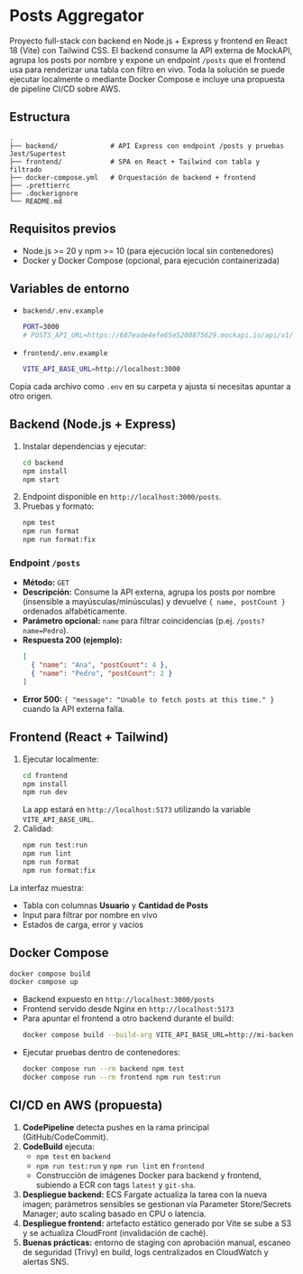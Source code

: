 # Posts Aggregator

Proyecto full-stack con backend en Node.js + Express y frontend en React 18 (Vite) con Tailwind CSS. El backend consume la API externa de MockAPI, agrupa los posts por nombre y expone un endpoint `/posts` que el frontend usa para renderizar una tabla con filtro en vivo. Toda la solución se puede ejecutar localmente o mediante Docker Compose e incluye una propuesta de pipeline CI/CD sobre AWS.

## Estructura
```
.
├── backend/             # API Express con endpoint /posts y pruebas Jest/Supertest
├── frontend/            # SPA en React + Tailwind con tabla y filtrado
├── docker-compose.yml   # Orquestación de backend + frontend
├── .prettierrc
├── .dockerignore
└── README.md
```

## Requisitos previos
- Node.js >= 20 y npm >= 10 (para ejecución local sin contenedores)
- Docker y Docker Compose (opcional, para ejecución containerizada)

## Variables de entorno
- `backend/.env.example`
  ```bash
  PORT=3000
  # POSTS_API_URL=https://687eade4efe65e5200875629.mockapi.io/api/v1/posts
  ```
- `frontend/.env.example`
  ```bash
  VITE_API_BASE_URL=http://localhost:3000
  ```

Copia cada archivo como `.env` en su carpeta y ajusta si necesitas apuntar a otro origen.

## Backend (Node.js + Express)
1. Instalar dependencias y ejecutar:
   ```bash
   cd backend
   npm install
   npm start
   ```
2. Endpoint disponible en `http://localhost:3000/posts`.
3. Pruebas y formato:
   ```bash
   npm test
   npm run format
   npm run format:fix
   ```

### Endpoint `/posts`
- **Método:** `GET`
- **Descripción:** Consume la API externa, agrupa los posts por nombre (insensible a mayúsculas/minúsculas) y devuelve `{ name, postCount }` ordenados alfabéticamente.
- **Parámetro opcional:** `name` para filtrar coincidencias (p.ej. `/posts?name=Pedro`).
- **Respuesta 200 (ejemplo):**
  ```json
  [
    { "name": "Ana", "postCount": 4 },
    { "name": "Pedro", "postCount": 2 }
  ]
  ```
- **Error 500:** `{ "message": "Unable to fetch posts at this time." }` cuando la API externa falla.

## Frontend (React + Tailwind)
1. Ejecutar localmente:
   ```bash
   cd frontend
   npm install
   npm run dev
   ```
   La app estará en `http://localhost:5173` utilizando la variable `VITE_API_BASE_URL`.
2. Calidad:
   ```bash
   npm run test:run
   npm run lint
   npm run format
   npm run format:fix
   ```

La interfaz muestra:
- Tabla con columnas **Usuario** y **Cantidad de Posts**
- Input para filtrar por nombre en vivo
- Estados de carga, error y vacíos

## Docker Compose
```bash
docker compose build
docker compose up
```
- Backend expuesto en `http://localhost:3000/posts`
- Frontend servido desde Nginx en `http://localhost:5173`
- Para apuntar el frontend a otro backend durante el build:
  ```bash
  docker compose build --build-arg VITE_API_BASE_URL=http://mi-backend:3000 frontend
  ```
- Ejecutar pruebas dentro de contenedores:
  ```bash
  docker compose run --rm backend npm test
  docker compose run --rm frontend npm run test:run
  ```

## CI/CD en AWS (propuesta)
1. **CodePipeline** detecta pushes en la rama principal (GitHub/CodeCommit).
2. **CodeBuild** ejecuta:
   - `npm test` en `backend`
   - `npm run test:run` y `npm run lint` en `frontend`
   - Construcción de imágenes Docker para backend y frontend, subiendo a ECR con tags `latest` y `git-sha`.
3. **Despliegue backend:** ECS Fargate actualiza la tarea con la nueva imagen; parámetros sensibles se gestionan vía Parameter Store/Secrets Manager; auto scaling basado en CPU o latencia.
4. **Despliegue frontend:** artefacto estático generado por Vite se sube a S3 y se actualiza CloudFront (invalidación de caché).
5. **Buenas prácticas:** entorno de staging con aprobación manual, escaneo de seguridad (Trivy) en build, logs centralizados en CloudWatch y alertas SNS.
